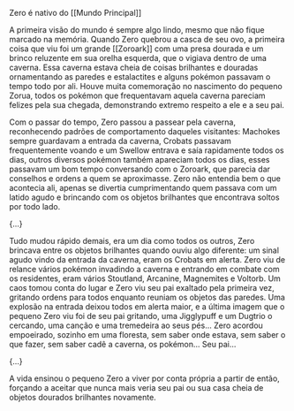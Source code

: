 Zero é nativo do [[Mundo Principal]]

A primeira visão do mundo é sempre algo lindo, mesmo que não fique marcado na memória. Quando Zero quebrou a casca de seu ovo, a primeira coisa que viu foi um grande [[Zoroark]] com uma presa dourada e um brinco reluzente em sua orelha esquerda, que o vigiava dentro de uma caverna. Essa caverna estava cheia de coisas brilhantes e douradas ornamentando as paredes e estalactites e alguns pokémon passavam o tempo todo por ali. Houve muita comemoração no nascimento do pequeno Zorua, todos os pokémon que frequentavam aquela caverna pareciam felizes pela sua chegada, demonstrando extremo respeito a ele e a seu pai. 

Com o passar do tempo, Zero passou a passear pela caverna, reconhecendo padrões de comportamento daqueles visitantes: Machokes sempre guardavam a entrada da caverna, Crobats passavam frequentemente voando e um Swellow entrava e saía rapidamente todos os dias, outros diversos pokémon também apareciam todos os dias, esses passavam um bom tempo conversando com o Zoroark, que parecia dar conselhos e ordens a quem se aproximasse. Zero não entendia bem o que acontecia ali, apenas se divertia cumprimentando quem passava com um latido agudo e brincando com os objetos brilhantes que encontrava soltos por todo lado.

{...}

Tudo mudou rápido demais, era um dia como todos os outros, Zero brincava entre os objetos brilhantes quando ouviu algo diferente: um sinal agudo vindo da entrada da caverna, eram os Crobats em alerta. Zero viu de relance vários pokémon invadindo a caverna e entrando em combate com os residentes, eram vários Stoutland, Arcanine, Magnemites e Voltorb. Um caos tomou conta do lugar e Zero viu seu pai exaltado pela primeira vez, gritando ordens para todos enquanto reuniam os objetos das paredes. Uma explosão na entrada deixou todos em alerta maior, e a última imagem que o pequeno Zero viu foi de seu pai gritando, uma Jigglypuff e um Dugtrio o cercando, uma canção e uma tremedeira ao seus pés... Zero acordou empoeirado, sozinho em uma floresta, sem saber onde estava, sem saber o que fazer, sem saber cadê a caverna, os pokémon... Seu pai...

{...} 

A vida ensinou o pequeno Zero a viver por conta própria a partir de então, forçando a aceitar que nunca mais veria seu pai ou sua casa cheia de objetos dourados brilhantes novamente.